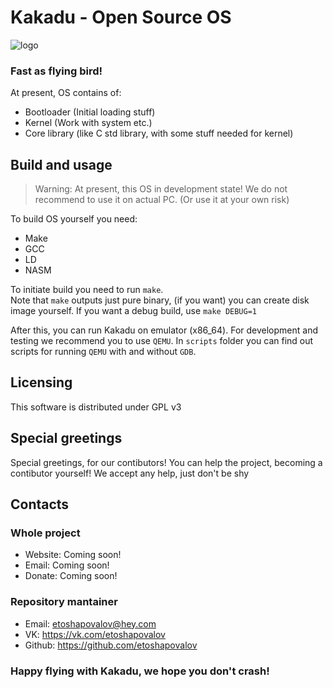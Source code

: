 # Kakadu - Open Source OS
![logo](https://i.ibb.co/dprhHhj/rsz-1rsz-11logo.png "Logo")
### Fast as flying bird!

At present, OS contains of:
- Bootloader (Initial loading stuff)
- Kernel (Work with system etc.)
- Core library (like C std library, with some stuff needed for kernel)

## Build and usage
> Warning: At present, this OS in development state! We do not recommend to use it on actual PC. (Or use it at your own risk)

To build OS yourself you need:
- Make
- GCC
- LD
- NASM

To initiate build you need to run `make`.  
Note that `make` outputs just pure binary, (if you want) you can create disk image yourself.
If you want a debug build, use `make DEBUG=1`

After this, you can run Kakadu on emulator (x86_64). For development and testing we recommend you to use `QEMU`. In `scripts` folder you can find out scripts for running `QEMU` with and without `GDB`.

## Licensing
This software is distributed under GPL v3

## Special greetings
Special greetings, for our contibutors! You can help the project, becoming a contibutor yourself! We accept any help, just don't be shy

## Contacts
### Whole project
- Website: Coming soon!
- Email: Coming soon!
- Donate: Coming soon!

### Repository mantainer
- Email: etoshapovalov@hey.com
- VK: https://vk.com/etoshapovalov
- Github: https://github.com/etoshapovalov

### Happy flying with Kakadu, we hope you don't crash!
